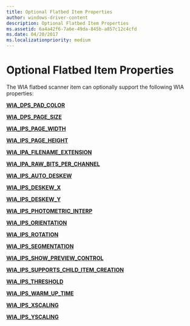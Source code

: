 ```yaml
---
title: Optional Flatbed Item Properties
author: windows-driver-content
description: Optional Flatbed Item Properties
ms.assetid: 6a4a42f6-7a6e-49da-845b-a857c12c4cfd
ms.date: 04/20/2017
ms.localizationpriority: medium
---
```


# Optional Flatbed Item Properties





The WIA flatbed scanner item can optionally support the following WIA properties:

[**WIA\_DPS\_PAD\_COLOR**](https://msdn.microsoft.com/library/windows/hardware/ff551412)

[**WIA\_DPS\_PAGE\_SIZE**](https://msdn.microsoft.com/library/windows/hardware/ff551417)

[**WIA\_IPS\_PAGE\_WIDTH**](https://msdn.microsoft.com/library/windows/hardware/ff552636)

[**WIA\_IPS\_PAGE\_HEIGHT**](https://msdn.microsoft.com/library/windows/hardware/ff552632)

[**WIA\_IPA\_FILENAME\_EXTENSION**](https://msdn.microsoft.com/library/windows/hardware/ff551549)

[**WIA\_IPA\_RAW\_BITS\_PER\_CHANNEL**](https://msdn.microsoft.com/library/windows/hardware/ff551641)

[**WIA\_IPS\_AUTO\_DESKEW**](https://msdn.microsoft.com/library/windows/hardware/ff552564)

[**WIA\_IPS\_DESKEW\_X**](https://msdn.microsoft.com/library/windows/hardware/ff552581)

[**WIA\_IPS\_DESKEW\_Y**](https://msdn.microsoft.com/library/windows/hardware/ff552587)

[**WIA\_IPS\_PHOTOMETRIC\_INTERP**](https://msdn.microsoft.com/library/windows/hardware/ff552640)

[**WIA\_IPS\_ORIENTATION**](https://msdn.microsoft.com/library/windows/hardware/ff552625)

[**WIA\_IPS\_ROTATION**](https://msdn.microsoft.com/library/windows/hardware/ff552648)

[**WIA\_IPS\_SEGMENTATION**](https://msdn.microsoft.com/library/windows/hardware/ff552649)

[**WIA\_IPS\_SHOW\_PREVIEW\_CONTROL**](https://msdn.microsoft.com/library/windows/hardware/ff552652)

[**WIA\_IPS\_SUPPORTS\_CHILD\_ITEM\_CREATION**](https://msdn.microsoft.com/library/windows/hardware/ff552653)

[**WIA\_IPS\_THRESHOLD**](https://msdn.microsoft.com/library/windows/hardware/ff552655)

[**WIA\_IPS\_WARM\_UP\_TIME**](https://msdn.microsoft.com/library/windows/hardware/ff552660)

[**WIA\_IPS\_XSCALING**](https://msdn.microsoft.com/library/windows/hardware/ff552667)

[**WIA\_IPS\_YSCALING**](https://msdn.microsoft.com/library/windows/hardware/ff552676)

 

 




